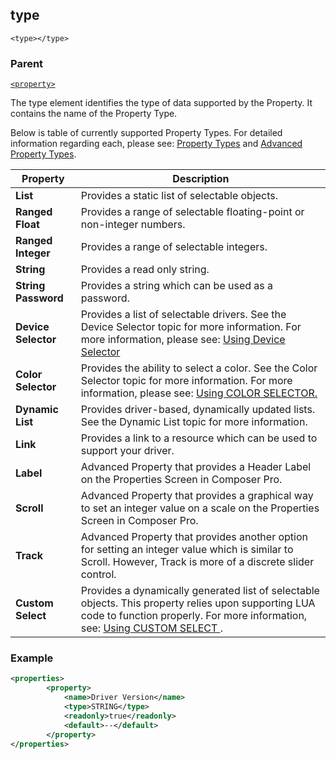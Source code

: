 ## type

`<type></type>`


### Parent

[`<property>`][1]


The type element identifies the type of data supported by the Property. It contains the name of the Property Type. 

Below is table of currently supported Property Types. For detailed information regarding each, please see: [Property Types][2] and [Advanced Property Types][3].

| Property            | Description                                                                                                                                                                            |
| ------------------- | -------------------------------------------------------------------------------------------------------------------------------------------------------------------------------------- |
| **List**            | Provides a static list of selectable objects.                                                                                                                                          |
| **Ranged Float**    | Provides a range of selectable floating-point or non-integer numbers.                                                                                                                  |
| **Ranged Integer**  | Provides a range of selectable integers.                                                                                                                                               |
| **String**          | Provides a read only string.                                                                                                                                                           |
| **String Password** | Provides a string which can be used as a password.                                                                                                                                     |
| **Device Selector** | Provides a list of selectable drivers. See the Device Selector topic for more information. For more information, please see: [Using Device Selector][4]                                |
| **Color Selector**  | Provides the ability to select a color. See the Color Selector topic for more information. For more information, please see: [Using COLOR SELECTOR.][5]                                |
| **Dynamic List**    | Provides driver-based, dynamically updated lists. See the Dynamic List topic for more information.                                                                                     |
| **Link**            | Provides a link to a resource which can be used to support your driver.                                                                                                                |
| **Label**           | Advanced Property that provides a Header Label on the Properties Screen in Composer Pro.                                                                                               |
| **Scroll**          | Advanced Property that provides a graphical way to set an integer value on a scale on the Properties Screen in Composer Pro.                                                           |
| **Track**           | Advanced Property that provides another option  for setting an integer value which is similar to Scroll. However, Track is more of a discrete slider control.                          |
| **Custom Select**   | Provides a dynamically generated list of selectable objects. This property relies upon supporting LUA code to function properly. For more information, see: [Using CUSTOM SELECT ][6]. |

### Example

```xml
<properties>
		<property>
			<name>Driver Version</name>
			<type>STRING</type>
			<readonly>true</readonly>
			<default>--</default>
		</property>
</properties>
```




[1]:	https://verbose-telegram-5004f902.pages.github.io/#properties-xml-property
[2]:	https://snap-one.github.io/docs-driverworks-fundamentals/#composerpro-the-interface-into-the-sdk
[3]:	https://snap-one.github.io/docs-driverworks-fundamentals/#composerpro-the-interface-into-the-sdk-advanced-properties
[4]:	https://snap-one.github.io/docs-driverworks-fundamentals/#composerpro-the-interface-into-the-sdk-using-the-device-selector-property
[5]:	https://snap-one.github.io/docs-driverworks-fundamentals/#composerpro-the-interface-into-the-sdk-using-the-color-selector-property
[6]:	https://snap-one.github.io/docs-driverworks-fundamentals/#composerpro-the-interface-into-the-sdk-using-the-custom-select-property
